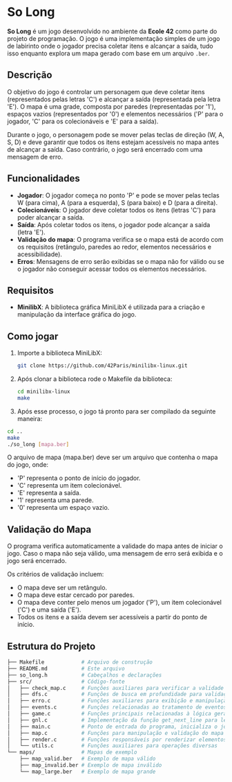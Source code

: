 # So Long

**So Long** é um jogo desenvolvido no ambiente da **Ecole 42** como parte do projeto de programação. O jogo é uma implementação simples de um jogo de labirinto onde o jogador precisa coletar itens e alcançar a saída, tudo isso enquanto explora um mapa gerado com base em um arquivo `.ber`.

## Descrição

O objetivo do jogo é controlar um personagem que deve coletar itens (representados pelas letras 'C') e alcançar a saída (representada pela letra 'E'). O mapa é uma grade, composta por paredes (representadas por '1'), espaços vazios (representados por '0') e elementos necessários ('P' para o jogador, 'C' para os colecionáveis e 'E' para a saída).

Durante o jogo, o personagem pode se mover pelas teclas de direção (W, A, S, D) e deve garantir que todos os itens estejam acessíveis no mapa antes de alcançar a saída. Caso contrário, o jogo será encerrado com uma mensagem de erro.

## Funcionalidades

- **Jogador**: O jogador começa no ponto 'P' e pode se mover pelas teclas W (para cima), A (para a esquerda), S (para baixo) e D (para a direita).
- **Colecionáveis**: O jogador deve coletar todos os itens (letras 'C') para poder alcançar a saída.
- **Saída**: Após coletar todos os itens, o jogador pode alcançar a saída (letra 'E').
- **Validação do mapa**: O programa verifica se o mapa está de acordo com os requisitos (retângulo, paredes ao redor, elementos necessários e acessibilidade).
- **Erros**: Mensagens de erro serão exibidas se o mapa não for válido ou se o jogador não conseguir acessar todos os elementos necessários.

## Requisitos

- **MinilibX**: A biblioteca gráfica MiniLibX é utilizada para a criação e manipulação da interface gráfica do jogo.

## Como jogar

1. Importe a biblioteca MiniLibX:

   ```bash
   git clone https://github.com/42Paris/minilibx-linux.git
2. Após clonar a biblioteca rode o Makefile da biblioteca:

   ```bash
   cd minilibx-linux
   make
3. Após esse processo, o jogo tá pronto para ser compilado da seguinte maneira:
```bash
cd ..
make
./so_long [mapa.ber]

```
O arquivo de mapa (mapa.ber) deve ser um arquivo que contenha o mapa do jogo, onde:

- 'P' representa o ponto de início do jogador.
- 'C' representa um item colecionável.
- 'E' representa a saída.
- '1' representa uma parede.
- '0' representa um espaço vazio.

## Validação do Mapa

O programa verifica automaticamente a validade do mapa antes de iniciar o jogo. Caso o mapa não seja válido, uma mensagem de erro será exibida e o jogo será encerrado.

Os critérios de validação incluem:
- O mapa deve ser um retângulo.
- O mapa deve estar cercado por paredes.
- O mapa deve conter pelo menos um jogador ('P'), um item colecionável ('C') e uma saída ('E').
- Todos os itens e a saída devem ser acessíveis a partir do ponto de início.

## Estrutura do Projeto

```bash
├── Makefile            # Arquivo de construção
├── README.md           # Este arquivo
├── so_long.h           # Cabeçalhos e declarações
├── src/                # Código-fonte
│   ├── check_map.c     # Funções auxiliares para verificar a validade do mapa e suas condições iniciais
│   ├── dfs.c           # Funções de busca em profundidade para validação do mapa
│   ├── erro.c          # Funções auxiliares para exibição e manipulação de mensagens de erro
│   ├── events.c        # Funções relacionadas ao tratamento de eventos no jogo (movimentos, interações)
│   ├── game.c          # Funções principais relacionadas à lógica geral do jogo
│   ├── gnl.c           # Implementação da função get_next_line para leitura de arquivos
│   ├── main.c          # Ponto de entrada do programa, inicializa o jogo e organiza os componentes
│   ├── map.c           # Funções para manipulação e validação do mapa do jogo
│   ├── render.c        # Funções responsáveis por renderizar elementos gráficos na tela
│   └── utils.c         # Funções auxiliares para operações diversas
└── maps/               # Mapas de exemplo
    ├── map_valid.ber   # Exemplo de mapa válido
    ├── map_invalid.ber # Exemplo de mapa inválido
    └── map_large.ber   # Exemplo de mapa grande